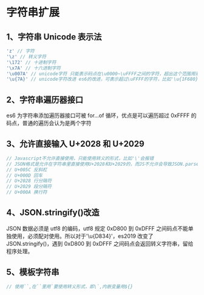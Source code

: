 # 字符串扩展

## 1、字符串 Unicode 表示法

```javascript
'z' // 字符
'\z' // 转义字符
'\172' // 十进制字符
'\x7A' // 十六进制字符
'\u007A' // unicode字符 只能表示码点在\u0000~\uFFFF之间的字符，超出这个范围用双字节表示，比如'\uD842\uDFB7'
'\u{7A}' // unicode字符改进 es6的改进，可表示超过\uFFFF的字符，比如'\u{1F680}' === '\uD83D\uDE80'
```

## 2、字符串遍历器接口

es6 为字符串添加遍历器接口可被 for...of 循环，优点是可以遍历超过 0xFFFF 的码点，普通的遍历会认为是两个字符

## 3、允许直接输入 U+2028 和 U+2029

```javascript
// Javascript不允许直接使用，只能使用转义的形式，比如'\'会报错
// JSON格式是允许在字符串里直接使用U+2028和U+2029的，而JS不允许会导致JSON.parse()解析会报错，所以es2019允许字符串直接使用U+2028和U+2029
// U+005C 反斜杠
// U+000D 回车
// U+2028 行分隔符
// U+2029 段分隔符
// U+000A 换行符
```

## 4、JSON.stringify()改造

JSON 数据必须是 utf8 的编码，utf8 规定 0xD800 到 0xDFFF 之间码点不能单独使用，必须配对使用。所以对于'\u{D834}'，es2019 改变了 JSON.stringify()，遇到 0xD800 到 0xDFFF 之间码点会返回转义字符串，留给程序处理。

## 5、模板字符串

```javascript
// 使用``,在``里用`要使用转义形式，即\`,内嵌变量用${}
```
